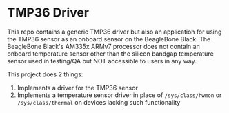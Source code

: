 # TMP36 Driver
This repo contains a generic TMP36 driver but also an application for using the TMP36 sensor as
an onboard sensor on the BeagleBone Black. The BeagleBone Black's AM335x ARMv7 processor does not contain 
an onboard temperature sensor other than the silicon bandgap temperature sensor used in testing/QA but
NOT accessible to users in any way. 

This project does 2 things:

1. Implements a driver for the TMP36 sensor
2. Implements a temperature sensor driver in place of `/sys/class/hwmon` or `/sys/class/thermal` on
devices lacking such functionality
